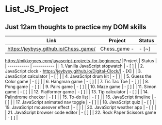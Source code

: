 # List_JS_Project
## Just 12am thoughts to practice my DOM skills

|Link | Project | Status |
| ---------- | ----------- | ----------- |
| https://jeybysy.github.io/Chess_game/ | Chess_game -| - [~] |

https://mikkegoes.com/javascript-projects-for-beginners/
|Project | Status |
| ----------- | ----------- |
| 1. Vanilla JavaScript stopwatch | - [ ] |
| 2. JavaScript clock - https://jeybysy.github.io/Digital-Clock/| - [X] |
| 3. JavaScript calculator | - [ ] |
| 4. JavaScript drum kit | - [ ] |
| 5. Guess the Color game | - [ ] |
| 6. Hangman game | - [ ] |
| 7. Tic Tac Toe | - [ ] |
| 8. Pong game | - [ ] |
| 9. Pairs game | - [ ] |
| 10. Maze game | - [ ] |
| 11. Simon game | - [ ] |
| 12. Platformer game | - [ ] |
| 13. Tip calculator | - [ ] |
| 14. Palindrome checker | - [ ] |
| 15. To-do list | - [ ] |
| 16. JavaScript timeline | - [ ] |
| 17. JavaScript animated nav toggle | - [ ] |
| 18. JavaScript quiz | - [ ] |
| 19. JavaScript mouseover effect | - [ ] |
| 20. JavaScript weather app | - [ ] |
| 21. JavaScript browser code editor | - [ ] |
| 22. Rock Paper Scissors game | - [ ] |

